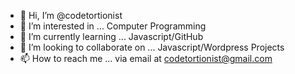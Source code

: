 - 👋 Hi, I’m @codetortionist
- 👀 I’m interested in ... Computer Programming
- 🌱 I’m currently learning ... Javascript/GitHub
- 💞️ I’m looking to collaborate on ... Javascript/Wordpress Projects
- 📫 How to reach me ... via email at codetortionist@gmail.com

<!---
codetortionist/codetortionist is a ✨ special ✨ repository because its `README.md` (this file) appears on your GitHub profile.
You can click the Preview link to take a look at your changes.
--->
